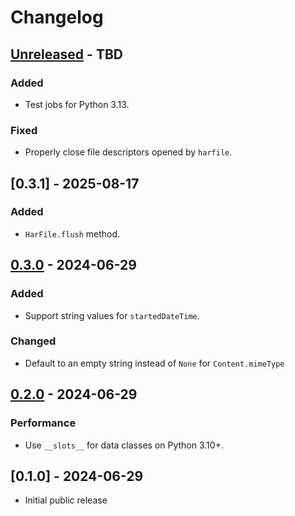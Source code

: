# Changelog

## [Unreleased] - TBD

### Added

- Test jobs for Python 3.13.

### Fixed

- Properly close file descriptors opened by `harfile`.

## [0.3.1] - 2025-08-17

### Added

- `HarFile.flush` method.

## [0.3.0] - 2024-06-29

### Added

- Support string values for `startedDateTime`.

### Changed

- Default to an empty string instead of `None` for `Content.mimeType`

## [0.2.0] - 2024-06-29

### Performance

- Use `__slots__` for data classes on Python 3.10+.

## [0.1.0] - 2024-06-29

- Initial public release

[Unreleased]: https://github.com/schemathesis/harfile/compare/v0.3.0...HEAD
[0.3.0]: https://github.com/schemathesis/harfile/compare/v0.2.0...v0.3.0
[0.2.0]: https://github.com/schemathesis/harfile/compare/v0.1.0...v0.2.0
